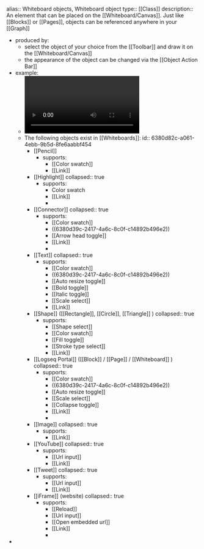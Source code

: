 alias:: Whiteboard objects, Whiteboard object
type:: [[Class]]
description:: An element that can be placed on the [[Whiteboard/Canvas]]. Just like [[Blocks]] or [[Pages]], objects can be referenced anywhere in your [[Graph]]

- produced by:
	- select the object of your choice from the [[Toolbar]] and draw it on the [[Whiteboard/Canvas]]
	- the appearance of the object can be changed via the [[Object Action Bar]]
- example:
	- ![ObjectExamples.mp4](../assets/ObjectExamples_1669389480174_0.mp4)
	- The following objects exist in [[Whiteboards]]:
	  id:: 6380d82c-a061-4ebb-9b5d-8fe6aabbf454
		- [[Pencil]]
			- supports:
				- [[Color swatch]]
				- [[Link]]
		- [[Highlight]]
		  collapsed:: true
			- supports:
				- Color swatch
				- [[Link]]
				-
		- [[Connector]]
		  collapsed:: true
			- supports:
				- [[Color swatch]]
				- ((6380d39c-2417-4a6c-8c0f-c14892b496e2))
				- [[Arrow head toggle]]
				- [[Link]]
				-
		- [[Text]]
		  collapsed:: true
			- supports:
				- [[Color swatch]]
				- ((6380d39c-2417-4a6c-8c0f-c14892b496e2))
				- [[Auto resize toggle]]
				- [[Bold toggle]]
				- [[Italic toggle]]
				- [[Scale select]]
				- [[Link]]
		- [[Shape]] ([[Rectangle]], [[Circle]], [[Triangle]] )
		  collapsed:: true
			- supports:
				- [[Shape select]]
				- [[Color swatch]]
				- [[Fill toggle]]
				- [[Stroke type select]]
				- [[Link]]
		- [[Logseq Portal]] ([[Block]] / [[Page]] / [[Whiteboard]] )
		  collapsed:: true
			- supports:
				- [[Color swatch]]
				- ((6380d39c-2417-4a6c-8c0f-c14892b496e2))
				- [[Auto resize toggle]]
				- [[Scale select]]
				- [[Collapse toggle]]
				- [[Link]]
				-
		- [[Image]]
		  collapsed:: true
			- supports:
				- [[Link]]
		- [[YouTube]]
		  collapsed:: true
			- supports:
				- [[Url input]]
				- [[Link]]
		- [[Tweet]]
		  collapsed:: true
			- supports:
				- [[Url input]]
				- [[Link]]
		- [[iFrame]] (website)
		  collapsed:: true
			- supports:
				- [[Reload]]
				- [[Url input]]
				- [[Open embedded url]]
				- [[Link]]
				-
-